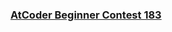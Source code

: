 ### [AtCoder Beginner Contest 183](https://atcoder.jp/contests/abc183/submissions?f.Task=&f.LanguageName=Haskell&f.Status=AC&f.User=codelegend)
